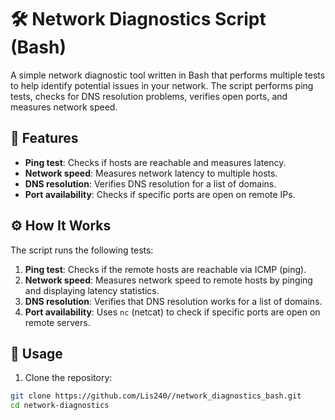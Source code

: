 # 🛠 Network Diagnostics Script (Bash)

A simple network diagnostic tool written in Bash that performs multiple tests to help identify potential issues in your network. The script performs ping tests, checks for DNS resolution problems, verifies open ports, and measures network speed.

## 🚀 Features

- **Ping test**: Checks if hosts are reachable and measures latency.
- **Network speed**: Measures network latency to multiple hosts.
- **DNS resolution**: Verifies DNS resolution for a list of domains.
- **Port availability**: Checks if specific ports are open on remote IPs.

## ⚙️ How It Works

The script runs the following tests:

1. **Ping test**: Checks if the remote hosts are reachable via ICMP (ping).
2. **Network speed**: Measures network speed to remote hosts by pinging and displaying latency statistics.
3. **DNS resolution**: Verifies that DNS resolution works for a list of domains.
4. **Port availability**: Uses `nc` (netcat) to check if specific ports are open on remote servers.

## 🧪 Usage

1. Clone the repository:

```bash
git clone https://github.com/Lis240//network_diagnostics_bash.git
cd network-diagnostics
